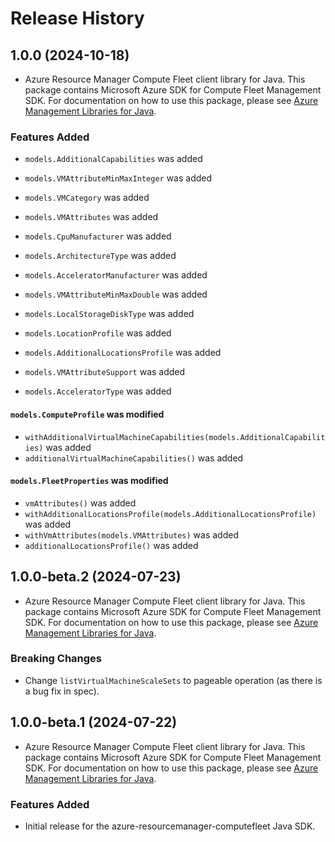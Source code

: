 # Release History

## 1.0.0 (2024-10-18)

- Azure Resource Manager Compute Fleet client library for Java. This package contains Microsoft Azure SDK for Compute Fleet Management SDK. For documentation on how to use this package, please see [Azure Management Libraries for Java](https://aka.ms/azsdk/java/mgmt).

### Features Added

* `models.AdditionalCapabilities` was added

* `models.VMAttributeMinMaxInteger` was added

* `models.VMCategory` was added

* `models.VMAttributes` was added

* `models.CpuManufacturer` was added

* `models.ArchitectureType` was added

* `models.AcceleratorManufacturer` was added

* `models.VMAttributeMinMaxDouble` was added

* `models.LocalStorageDiskType` was added

* `models.LocationProfile` was added

* `models.AdditionalLocationsProfile` was added

* `models.VMAttributeSupport` was added

* `models.AcceleratorType` was added

#### `models.ComputeProfile` was modified

* `withAdditionalVirtualMachineCapabilities(models.AdditionalCapabilities)` was added
* `additionalVirtualMachineCapabilities()` was added

#### `models.FleetProperties` was modified

* `vmAttributes()` was added
* `withAdditionalLocationsProfile(models.AdditionalLocationsProfile)` was added
* `withVmAttributes(models.VMAttributes)` was added
* `additionalLocationsProfile()` was added

## 1.0.0-beta.2 (2024-07-23)

- Azure Resource Manager Compute Fleet client library for Java. This package contains Microsoft Azure SDK for Compute Fleet Management SDK. For documentation on how to use this package, please see [Azure Management Libraries for Java](https://aka.ms/azsdk/java/mgmt).

### Breaking Changes

* Change `listVirtualMachineScaleSets` to pageable operation (as there is a bug fix in spec). 

## 1.0.0-beta.1 (2024-07-22)

- Azure Resource Manager Compute Fleet client library for Java. This package contains Microsoft Azure SDK for Compute Fleet Management SDK. For documentation on how to use this package, please see [Azure Management Libraries for Java](https://aka.ms/azsdk/java/mgmt).

### Features Added

- Initial release for the azure-resourcemanager-computefleet Java SDK.
